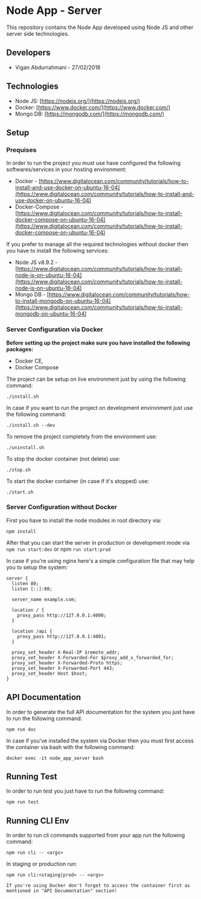 # Node App - Server

This repository contains the Node App developed using Node JS and other server side technologies.


## Developers
* Vigan Abdurrahmani - 27/02/2018


## Technologies ##
* Node JS: [https://nodejs.org/](https://nodejs.org/)
* Docker: [https://www.docker.com/](https://www.docker.com/)
* Mongo DB: [https://mongodb.com/](https://mongodb.com/)


## Setup

### Prequises
In order to run the project you must use have configured the following softwares/services in your hosting environment:
* Docker - [https://www.digitalocean.com/community/tutorials/how-to-install-and-use-docker-on-ubuntu-16-04](https://www.digitalocean.com/community/tutorials/how-to-install-and-use-docker-on-ubuntu-16-04)
* Docker-Compose - [https://www.digitalocean.com/community/tutorials/how-to-install-docker-compose-on-ubuntu-16-04](https://www.digitalocean.com/community/tutorials/how-to-install-docker-compose-on-ubuntu-16-04)

If you prefer to manage all the required technologies without docker then you have to install the following services:
* Node JS v8.9.2 - [https://www.digitalocean.com/community/tutorials/how-to-install-node-js-on-ubuntu-16-04](https://www.digitalocean.com/community/tutorials/how-to-install-node-js-on-ubuntu-16-04)
* Mongo DB - [https://www.digitalocean.com/community/tutorials/how-to-install-mongodb-on-ubuntu-16-04](https://www.digitalocean.com/community/tutorials/how-to-install-mongodb-on-ubuntu-16-04)


### Server Configuration via Docker

**Before setting up the project make sure you have installed the following packages:**
* Docker CE,
* Docker Compose

The project can be setup on live environment just by using the following command:
```terminal
./install.sh
```

In case if you want to run the project on development environment just use the following command:
```terminal
./install.sh --dev
```

To remove the project completely from the environment use:
```terminal
./uninstall.sh
```

To stop the docker container (not delete) use:
```terminal
./stop.sh
```

To start the docker container (in case if it's stopped) use:
```terminal
./start.sh
```

### Server Configuration without Docker
First you have to install the node modules in root directory via:
```terminal
npm install
```

After that you can start the server in production or development mode via `npm run start:dev` or npm `run start:prod`

In case if you're using nginx here's a simple configuration file that may help you to setup the system:
```nginx
server {
  listen 80;
  listen [::]:80;

  server_name example.com;

  location / {
    proxy_pass http://127.0.0.1:4000;
  }

  location /api {
    proxy_pass http://127.0.0.1:4001;
  }

  proxy_set_header X-Real-IP $remote_addr;
  proxy_set_header X-Forwarded-For $proxy_add_x_forwarded_for;
  proxy_set_header X-Forwarded-Proto https;
  proxy_set_header X-Forwarded-Port 443;
  proxy_set_header Host $host;
}
```


## API Documentation
In order to generate the full API documentation for the system you just have to run the following command:
```terminal
npm run doc
```

In case if you've installed the system via Docker then you must first access the container via bash with the following command:
```terminal
docker exec -it node_app_server bash
```

## Running Test
In order to run test you just have to run the following command:
```terminal
npm run test
```

## Running CLI Env
In order to run cli commands supported from your app run the following command:
```terminal
npm run cli -- <args>
```
In staging or production run:
```terminal
npm run cli:<staging|prod> -- <args>

If you're using Docker don't forget to access the container first as mentioned in "API Documentation" section!